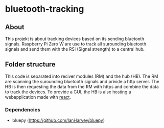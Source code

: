# bluetooth-tracking
## About
This projekt is about tracking devices based on its sending bluetooth signals. Raspberry Pi Zero W are use to track all surounding bluetooth signals and send them with the RSI (Signal strength) to a central hub.

## Folder structure
This code is separated into reciver modules (RM) and the hub (HB). The RM are scanning the surounding bluetooth signals and privide a http server. The HB is then requesting the data from the RM with https and combine the data to track the devices. To provide a GUI, the HB is also hosting a webapplication made with [react](https://reactjs.org/).

### Dependencies
* bluepy (https://github.com/IanHarvey/bluepy)
